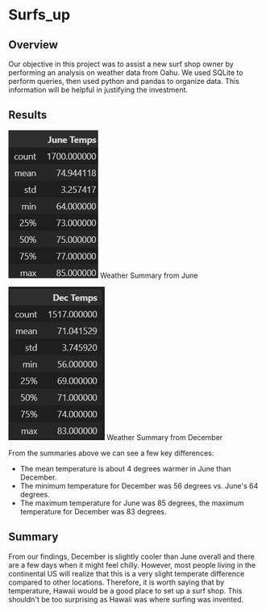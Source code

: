 # Surfs_up

## Overview

Our objective in this project was to assist a new surf shop owner by performing an analysis on weather data from Oahu. We used SQLite to perform queries, then used python and pandas to organize data. This information will be helpful in justifying the investment.

## Results

![](Resources/June_Temps.PNG)
Weather Summary from June

![](Resources/December_Temps.PNG)
Weather Summary from December

From the summaries above we can see a few key differences:
- The mean temperature is about 4 degrees warmer in June than December.
- The minimum temperature for December was 56 degrees vs. June's 64 degrees.
- The maximum temperature for June was 85 degrees, the maximum temperature for December was 83 degrees.

## Summary

From our findings, December is slightly cooler than June overall and there are a few days when it might feel chilly. However, most people living in the continental US will realize that this is a very slight temperate difference compared to other locations. Therefore, it is worth saying that by temperature, Hawaii would be a good place to set up a surf shop. This shouldn't be too surprising as Hawaii was where surfing was invented. 